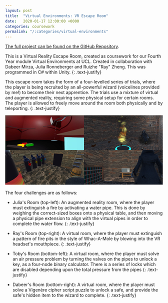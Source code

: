 ```yaml
---
layout: post
title:  "Virtual Environments: VR Escape Room"
date:   2020-01-17 12:00:00 +0000
categories: coursework
permalink: "/:categories/virtual-environments"
---
```


[The full project can be found on the GitHub Repository][virtual-environments].

This is a Virtual Reality Escape Room, created as coursework for our Fourth Year module Virtual Environments at UCL. Created in collaboration with Dabeer Mirza, Julia Ronneberger and Ruizhe "Ray" Zheng. This was programmed in C# within Unity.
{: .text-justify}

This escape room takes the form of a four-levelled series of trials, where the player is being recruited by an all-powerful wizard (voicelines provided by me!) to become their next apprentice. The trials use a mixture of virtual and augmented reality, requiring some physical setup for certain rooms. The player is allowed to freely move around the room both physically and by teleporting.
{: .text-justify}

![Escape Room](../img/VE_Escape_Room.png "The four trials of our Escape Room.")

The four challenges are as follows:

- Julia's Room (top-left): An augmented reality room, where the player must extinguish a fire by activating a water pipe. This is done by weighing the correct-sized boxes onto a physical table, and then moving a physical pipe extension to align with the virtual pipes in order to complete the water flow.
{: .text-justify}

- Ray's Room (top-right): A virtual room, where the player must extinguish a pattern of fire pits in the style of Whac-A-Mole by blowing into the VR headset's mouthpiece.
{: .text-justify}

- Toby's Room (bottom-left): A virtual room, where the player must solve an air pressure problem by turning the valves on the pipes to unlock a key, as a four-node binary calculator. There is a series of locks which are disabled depending upon the total pressure from the pipes
{: .text-justify}

- Dabeer's Room (bottom-right): A virtual room, where the player must solve a Vigenère cipher script puzzle to unlock a safe, and provide the safe's hidden item to the wizard to complete.
{: .text-justify}

[virtual-environments]: https://github.com/Doberman0/Virtual-Environments